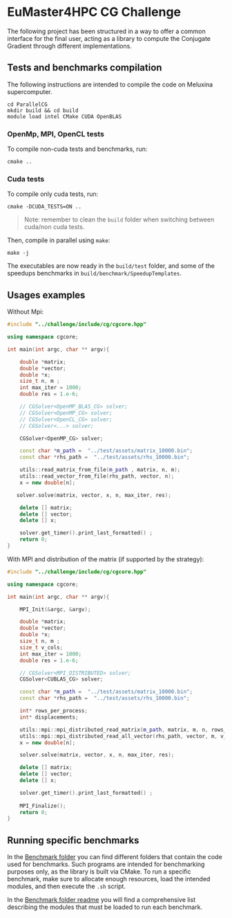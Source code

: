 # EuMaster4HPC CG Challenge
The following project has been structured in a way to offer a common interface for the final user, acting as a library to compute the Conjugate Gradient through different implementations.

## Tests and benchmarks compilation
The following instructions are intended to compile the code on Meluxina supercomputer.
```
cd ParallelCG
mkdir build && cd build
module load intel CMake CUDA OpenBLAS
```
### OpenMp, MPI, OpenCL tests
To compile non-cuda tests and benchmarks, run:
```
cmake ..
```
### Cuda tests
To compile only cuda tests, run:
```
cmake -DCUDA_TESTS=ON ..
```
> Note: remember to clean the `build` folder when switching between cuda/non cuda tests.

Then, compile in parallel using `make`:
```
make -j
```
The executables are now ready in the `build/test` folder, and some of the speedups benchmarks in `build/benchmark/SpeedupTemplates`.

## Usages examples
Without Mpi:
```cpp     
#include "../challenge/include/cg/cgcore.hpp"

using namespace cgcore;

int main(int argc, char ** argv){

    double *matrix;
    double *vector;
    double *x;
    size_t n, m ; 
    int max_iter = 1000;
    double res = 1.e-6;

    // CGSolver<OpenMP_BLAS_CG> solver;
    // CGSolver<OpenMP_CG> solver;
    // CGSolver<OpenCL_CG> solver;
    // CGSolver<...> solver;

    CGSolver<OpenMP_CG> solver;

    const char *m_path =  "../test/assets/matrix_10000.bin";
    const char *rhs_path =  "../test/assets/rhs_10000.bin";

    utils::read_matrix_from_file(m_path , matrix, n, m);
    utils::read_vector_from_file(rhs_path, vector, n);
    x = new double[n];

   solver.solve(matrix, vector, x, n, max_iter, res);

    delete [] matrix;
    delete [] vector;
    delete [] x;

    solver.get_timer().print_last_formatted() ;
    return 0;
}
```

With MPI and distribution of the matrix (if supported by the strategy): 

```cpp
#include "../challenge/include/cg/cgcore.hpp"

using namespace cgcore;

int main(int argc, char ** argv){

    MPI_Init(&argc, &argv);

    double *matrix;
    double *vector;
    double *x;
    size_t n, m ; 
    size_t v_cols;
    int max_iter = 1000;
    double res = 1.e-6;

    // CGSolver<MPI_DISTRIBUTED> solver;
    CGSolver<CUBLAS_CG> solver;

    const char *m_path =  "../test/assets/matrix_10000.bin";
    const char *rhs_path =  "../test/assets/rhs_10000.bin";

    int* rows_per_process;
    int* displacements;

    utils::mpi::mpi_distributed_read_matrix(m_path, matrix, m, n, rows_per_process, displacements);
    utils::mpi::mpi_distributed_read_all_vector(rhs_path, vector, m, v_cols, rows_per_process, displacements);
    x = new double[n];

    solver.solve(matrix, vector, x, n, max_iter, res);

    delete [] matrix;
    delete [] vector;
    delete [] x;

    solver.get_timer().print_last_formatted() ;
    
    MPI_Finalize();
    return 0;
}
```
## Running specific benchmarks
In the [Benchmark folder](./benchmark) you can find different folders that contain the code used for benchmarks. Such programs are intended for benchmarking purposes only, as 
the library is built via CMake.
To run a specific benchmark, make sure to allocate enough resources, load the intended modules, and then execute the ```.sh``` script. 

In the [Benchmark folder readme](./benchmark/README.md) you will find a comprehensive list describing the modules that must be loaded to run each benchmark.
